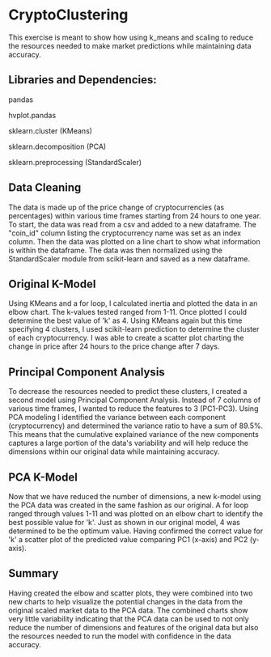 # CryptoClustering

This exercise is meant to show how using k_means and scaling to reduce the resources needed to make market predictions while maintaining data accuracy. 

## Libraries and Dependencies:

pandas

hvplot.pandas

sklearn.cluster (KMeans)

sklearn.decomposition (PCA)

sklearn.preprocessing (StandardScaler)


## Data Cleaning

The data is made up of the price change of cryptocurrencies (as percentages) within various time frames starting from 24 hours to one year. To start, the data was read from a csv and added to a new dataframe. The "coin_id" column listing the cryptocurrency name was set as an index column. Then the data was plotted on a line chart to show what information is within the dataframe. The data was then normalized using the StandardScaler module from scikit-learn and saved as a new dataframe.

## Original K-Model

Using KMeans and a for loop, I calculated inertia and plotted the data in an elbow chart. The k-values tested ranged from 1-11. Once plotted I could determine the best value of 'k' as 4. Using KMeans again but this time specifying 4 clusters, I used scikit-learn prediction to determine the cluster of each cryptocurrency. I was able to create a scatter plot charting the change in price after 24 hours to the price change after 7 days. 

## Principal Component Analysis

To decrease the resources needed to predict these clusters, I created a second model using Principal Component Analysis. Instead of 7 columns of various time frames, I wanted to reduce the features to 3 (PC1-PC3). Using PCA modeling I identified the variance between each component (cryptocurrency) and determined the variance ratio to have a sum of 89.5%. This means that the cumulative explained variance of the new components captures a large portion of the data's variability and will help reduce the dimensions within our original data while maintaining accuracy.

## PCA K-Model

Now that we have reduced the number of dimensions, a new k-model using the PCA data was created in the same fashion as our original. A for loop ranged through values 1-11 and was plotted on an elbow chart to identify the best possible value for 'k'. Just as shown in our original model, 4 was determined to be the optimum value. Having confirmed the correct value for 'k' a scatter plot of the predicted value comparing PC1 (x-axis) and PC2 (y-axis). 

## Summary

Having created the elbow and scatter plots, they were combined into two new charts to help visualize the potential changes in the data from the original scaled market data to the PCA data. The combined charts show very little variability indicating that the PCA data can be used to not only reduce the number of dimensions and features of the original data but also the resources needed to run the model with confidence in the data accuracy. 


